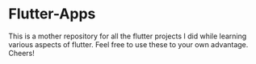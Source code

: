 # Flutter-Apps
This is a mother repository for all the flutter projects I did while learning various aspects of flutter. Feel free to use these to your own advantage. Cheers!

